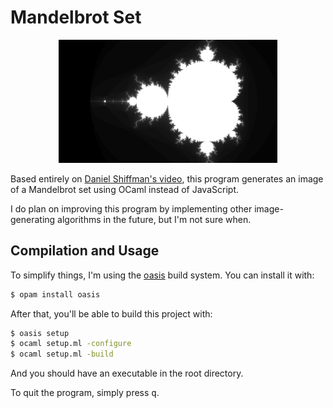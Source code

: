 # Mandelbrot Set

<p align="center">
  <img src="/sample.png?raw=true" alt="Sample output from this program" width=350/>
</p>

Based entirely on [Daniel Shiffman's video][], this program generates an image
of a Mandelbrot set using OCaml instead of JavaScript.

[Daniel Shiffman's video]: https://www.youtube.com/watch?v=6z7GQewK-Ks

I do plan on improving this program by implementing other image-generating
algorithms in the future, but I'm not sure when.

## Compilation and Usage

To simplify things, I'm using the [oasis][] build system. You can install it
with:

[oasis]: http://oasis.forge.ocamlcore.org/

```sh
$ opam install oasis
```

After that, you'll be able to build this project with:

```sh
$ oasis setup
$ ocaml setup.ml -configure
$ ocaml setup.ml -build
```

And you should have an executable in the root directory.

To quit the program, simply press <kbd>q</kbd>.
